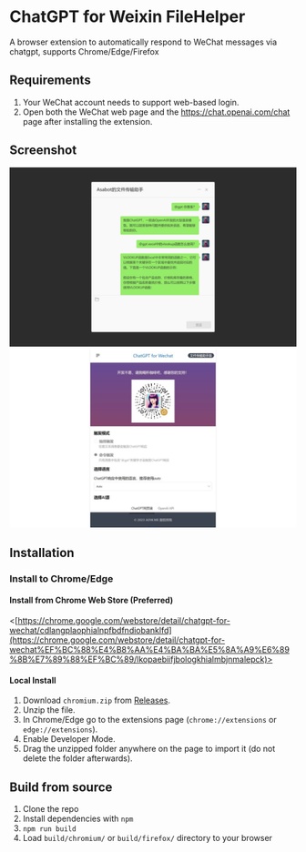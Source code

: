 # ChatGPT for Weixin FileHelper

A browser extension to automatically respond to WeChat messages via chatgpt, supports Chrome/Edge/Firefox

## Requirements

1. Your WeChat account needs to support web-based login.
2. Open both the WeChat web page and the https://chat.openai.com/chat page after installing the extension.

## Screenshot

![Screenshot 01](screenshot_1.jpg?raw=true)
![Screenshot 02](screenshot_2.jpg?raw=true)

## Installation

### Install to Chrome/Edge

#### Install from Chrome Web Store (Preferred)

<[https://chrome.google.com/webstore/detail/chatgpt-for-wechat/cdlangplaophialnpfbdfndiobanklfd](https://chrome.google.com/webstore/detail/chatgpt-for-wechat%EF%BC%88%E4%B8%AA%E4%BA%BA%E5%8A%A9%E6%89%8B%E7%89%88%EF%BC%89/lkopaebiifjbologkhialmbjnmalepck)>

#### Local Install

1. Download `chromium.zip` from [Releases](https://aow.me/wjcszs_offline).
2. Unzip the file.
3. In Chrome/Edge go to the extensions page (`chrome://extensions` or `edge://extensions`).
4. Enable Developer Mode.
5. Drag the unzipped folder anywhere on the page to import it (do not delete the folder afterwards).

## Build from source

1. Clone the repo
2. Install dependencies with `npm`
3. `npm run build`
4. Load `build/chromium/` or `build/firefox/` directory to your browser
